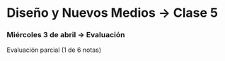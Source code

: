 # Diseño y Nuevos Medios → Clase 5  

### Miércoles 3 de abril → Evaluación

Evaluación parcial (1 de 6 notas)